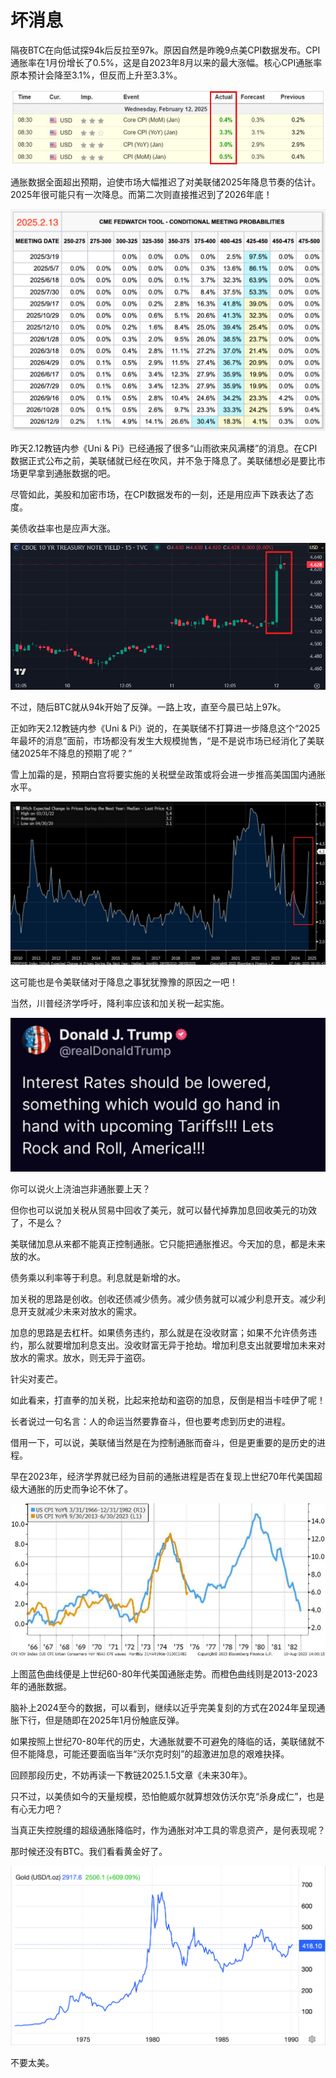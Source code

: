 # 坏消息

隔夜BTC在向低试探94k后反拉至97k。原因自然是昨晚9点美CPI数据发布。CPI通胀率在1月份增长了0.5%，这是自2023年8月以来的最大涨幅。核心CPI通胀率原本预计会降至3.1%，但反而上升至3.3%。

![](2025-02-13-A01.png)

通胀数据全面超出预期，迫使市场大幅推迟了对美联储2025年降息节奏的估计。2025年很可能只有一次降息。而第二次则直接推迟到了2026年底！

![](2025-02-13-A02.png)

昨天2.12教链内参《Uni & Pi》已经通报了很多“山雨欲来风满楼”的消息。在CPI数据正式公布之前，美联储就已经在吹风，并不急于降息了。美联储想必是要比市场更早拿到通胀数据的吧。

尽管如此，美股和加密市场，在CPI数据发布的一刻，还是用应声下跌表达了态度。

美债收益率也是应声大涨。

![](2025-02-13-A03.png)

不过，随后BTC就从94k开始了反弹。一路上攻，直至今晨已站上97k。

正如昨天2.12教链内参《Uni & Pi》说的，在美联储不打算进一步降息这个“2025年最坏的消息”面前，市场都没有发生大规模抛售，“是不是说市场已经消化了美联储2025年不降息的预期了呢？”

雪上加霜的是，预期白宫将要实施的关税壁垒政策或将会进一步推高美国国内通胀水平。

![](2025-02-13-A04.jpeg)

这可能也是令美联储对于降息之事犹犹豫豫的原因之一吧！

当然，川普经济学呼吁，降利率应该和加关税一起实施。

![](2025-02-13-A05.jpeg)

你可以说火上浇油岂非通胀要上天？

但你也可以说加关税从贸易中回收了美元，就可以替代掉靠加息回收美元的功效了，不是么？

美联储加息从来都不能真正控制通胀。它只能把通胀推迟。今天加的息，都是未来放的水。

债务乘以利率等于利息。利息就是新增的水。

加关税的思路是创收。创收还债减少债务。减少债务就可以减少利息开支。减少利息开支就减少未来对放水的需求。

加息的思路是去杠杆。如果债务违约，那么就是在没收财富；如果不允许债务违约，那么就要增加利息支出。没收财富无异于抢劫。增加利息支出就要增加未来对放水的需求。放水，则无异于盗窃。

针尖对麦芒。

如此看来，打直拳的加关税，比起来抢劫和盗窃的加息，反倒是相当卡哇伊了呢！

长者说过一句名言：人的命运当然要靠奋斗，但也要考虑到历史的进程。

借用一下，可以说，美联储当然是在为控制通胀而奋斗，但是更重要的是历史的进程。

早在2023年，经济学界就已经为目前的通胀进程是否在复现上世纪70年代美国超级大通胀的历史而争论不休了。

![](2025-02-13-A06.jpeg)

上图蓝色曲线便是上世纪60-80年代美国通胀走势。而橙色曲线则是2013-2023年的通胀数据。

脑补上2024至今的数据，可以看到，继续以近乎完美复刻的方式在2024年呈现通胀下行，但是随即在2025年1月份触底反弹。

如果按照上世纪70-80年代的历史，大通胀就要不可避免的降临的话，美联储就不但不能降息，可能还要面临当年“沃尔克时刻”的超激进加息的艰难抉择。

回顾那段历史，不妨再读一下教链2025.1.5文章《未来30年》。

只不过，以美债如今的天量规模，恐怕鲍威尔就算想效仿沃尔克“杀身成仁”，也是有心无力吧？

当真正失控脱缰的超级通胀降临时，作为通胀对冲工具的零息资产，是何表现呢？

那时候还没有BTC。我们看看黄金好了。

![](2025-02-13-A07.png)

不要太美。
